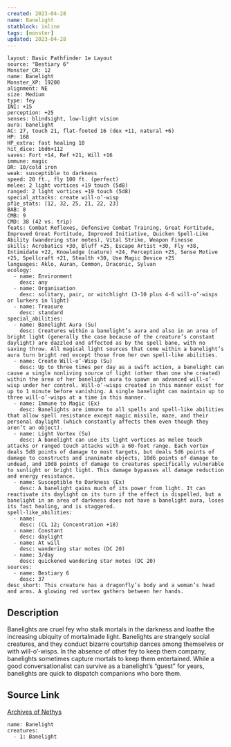 ```yaml
---
created: 2023-04-28
name: Banelight
statblock: inline
tags: [monster]
updated: 2023-04-28
---
```

```statblock
layout: Basic Pathfinder 1e Layout
source: "Bestiary 6"
Monster_CR: 12
name: Banelight
Monster_XP: 19200
alignment: NE
size: Medium
type: fey
INI: +15
perception: +25
senses: blindsight, low-light vision
aura: banelight
AC: 27, touch 21, flat-footed 16 (dex +11, natural +6)
HP: 168
HP_extra: fast healing 10
hit_dice: 16d6+112
saves: Fort +14, Ref +21, Will +16
immune: magic
DR: 10/cold iron
weak: susceptible to darkness
speed: 20 ft., fly 100 ft. (perfect)
melee: 2 light vortices +19 touch (5d8)
ranged: 2 light vortices +19 touch (5d8)
special_attacks: create will-o’-wisp
pf1e_stats: [12, 32, 25, 21, 22, 23]
BAB: 8
CMB: 9
CMD: 38 (42 vs. trip)
feats: Combat Reflexes, Defensive Combat Training, Great Fortitude, Improved Great Fortitude, Improved Initiative, Quicken Spell-Like Ability (wandering star motes), Vital Strike, Weapon Finesse
skills: Acrobatics +30, Bluff +25, Escape Artist +30, Fly +38, Intimidate +22, Knowledge (nature) +24, Perception +25, Sense Motive +25, Spellcraft +21, Stealth +30, Use Magic Device +25
languages: Aklo, Auran, Common, Draconic, Sylvan
ecology:
  - name: Environment
    desc: any
  - name: Organisation
    desc: solitary, pair, or witchlight (3-10 plus 4-6 will-o’-wisps or lurkers in light)
  - name: Treasure
    desc: standard
special_abilities:
  - name: Banelight Aura (Su)
    desc: Creatures within a banelight’s aura and also in an area of bright light (generally the case because of the creature’s constant daylight) are dazzled and affected as by the spell bane, with no saving throw. All magical light sources that come within a banelight’s aura turn bright red except those from her own spell-like abilities.
  - name: Create Will-o’-Wisp (Su)
    desc: Up to three times per day as a swift action, a banelight can cause a single nonliving source of light (other than one she created) within the area of her banelight aura to spawn an advanced will-o’-wisp under her control. Will-o’-wisps created in this manner exist for up to 1 minute before vanishing. A single banelight can maintain up to three will-o’-wisps at a time in this manner.
  - name: Immune to Magic (Ex)
    desc: Banelights are immune to all spells and spell-like abilities that allow spell resistance except magic missile, maze, and their personal daylight (which constantly affects them even though they aren’t an object).
  - name: Light Vortex (Su)
    desc: A banelight can use its light vortices as melee touch attacks or ranged touch attacks with a 60-foot range. Each vortex deals 5d8 points of damage to most targets, but deals 5d6 points of damage to constructs and inanimate objects, 10d6 points of damage to undead, and 10d8 points of damage to creatures specifically vulnerable to sunlight or bright light. This damage bypasses all damage reduction and energy resistance.
  - name: Susceptible to Darkness (Ex)
    desc: A banelight gains much of its power from light. It can reactivate its daylight on its turn if the effect is dispelled, but a banelight in an area of darkness does not have a banelight aura, loses its fast healing, and is staggered.
spell-like_abilities:
  - name:
    desc: (CL 12; Concentration +18)
  - name: Constant
    desc: daylight
  - name: At will
    desc: wandering star motes (DC 20)
  - name: 3/day
    desc: quickened wandering star motes (DC 20)
sources:
  - name: Bestiary 6
    desc: 37
desc_short: This creature has a dragonfly’s body and a woman’s head and arms. A glowing red vortex gathers between her hands.
```
## Description
Banelights are cruel fey who stalk mortals in the darkness and loathe the increasing ubiquity of mortalmade light. Banelights are strangely social creatures, and they conduct bizarre courtship dances among themselves or with will-o’-wisps. In the absence of other fey to keep them company, banelights sometimes capture mortals to keep them entertained. While a good conversationalist can survive as a banelight’s “guest” for years, banelights are quick to dispatch companions who bore them.
## Source Link
[Archives of Nethys](https://aonprd.com/MonsterDisplay.aspx?ItemName=Banelight)
```encounter-table
name: Banelight
creatures:
  - 1: Banelight
```
